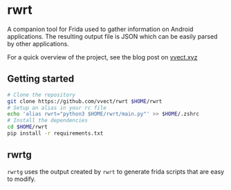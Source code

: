 # rwrt

A companion tool for Frida used to gather information on Android applications. 
The resulting output file is JSON which can be easily parsed by other applications.


For a quick overview of the project, see the blog post on [vvect.xyz](https://vvect.xyz/posts/rwrt/)

## Getting started

```sh
# Clone the repository
git clone https://github.com/vvect/rwrt $HOME/rwrt
# Setup an alias in your rc file
echo 'alias rwrt="python3 $HOME/rwrt/main.py"' >> $HOME/.zshrc
# Install the dependencies
cd $HOME/rwrt
pip install -r requirements.txt
```

## rwrtg

`rwrtg` uses the output created by `rwrt` to generate frida scripts that are easy to modify. 
